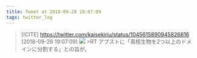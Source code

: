 ```yaml
---
title: Tweet at 2018-09-28 19:07:09
tags: twitter_log
---
```


> [!CITE] https://twitter.com/kaisekiriu/status/1045615890945826816 (2018-09-28 19:07:09)
> ![](https://twitter.com/kaisekiriu/status/1045615890945826816)
> &gt;RT
> アブストに「真核生物を2つ以上のドメインに分割する」との旨が。
